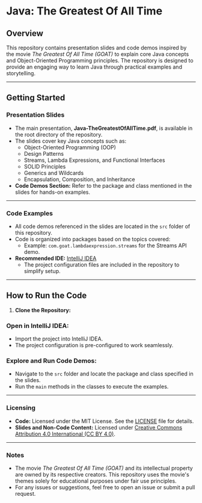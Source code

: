 # Java: The Greatest Of All Time

## Overview
This repository contains presentation slides and code demos inspired by the movie *The Greatest Of All Time (GOAT)* to explain core Java concepts and Object-Oriented Programming principles. The repository is designed to provide an engaging way to learn Java through practical examples and storytelling.

---

## Getting Started

### **Presentation Slides**
- The main presentation, **Java-TheGreatestOfAllTime.pdf**, is available in the root directory of the repository.
- The slides cover key Java concepts such as:
    - Object-Oriented Programming (OOP)
    - Design Patterns
    - Streams, Lambda Expressions, and Functional Interfaces
    - SOLID Principles
    - Generics and Wildcards
    - Encapsulation, Composition, and Inheritance
- **Code Demos Section:** Refer to the package and class mentioned in the slides for hands-on examples.

---

### **Code Examples**
- All code demos referenced in the slides are located in the `src` folder of this repository.
- Code is organized into packages based on the topics covered:
    - Example: `com.goat.lambdaexpression.streams` for the Streams API demo.
- **Recommended IDE:** [IntelliJ IDEA](https://www.jetbrains.com/idea/)
    - The project configuration files are included in the repository to simplify setup.

---

## How to Run the Code

1. **Clone the Repository:**
### **Open in IntelliJ IDEA:**
- Import the project into IntelliJ IDEA.
- The project configuration is pre-configured to work seamlessly.

### **Explore and Run Code Demos:**
- Navigate to the `src` folder and locate the package and class specified in the slides.
- Run the `main` methods in the classes to execute the examples.

---

### **Licensing**
- **Code:** Licensed under the MIT License. See the [LICENSE](LICENSE) file for details.
- **Slides and Non-Code Content:** Licensed under [Creative Commons Attribution 4.0 International (CC BY 4.0)](https://creativecommons.org/licenses/by/4.0/).

---

### **Notes**
- The movie *The Greatest Of All Time (GOAT)* and its intellectual property are owned by its respective creators. This repository uses the movie's themes solely for educational purposes under fair use principles.
- For any issues or suggestions, feel free to open an issue or submit a pull request.

